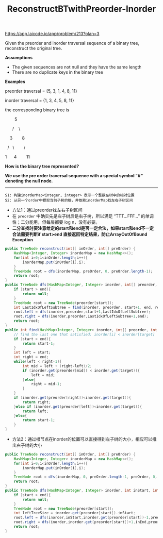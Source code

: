 ﻿---
layout: default
title: ReconstructBTwithPreorder-Inorder
narrow: true
---
https://app.laicode.io/app/problem/213?plan=3

Given the preorder and inorder traversal sequence of a binary tree, reconstruct the original tree.

**Assumptions**

- The given sequences are not null and they have the same length
- There are no duplicate keys in the binary tree

**Examples**

preorder traversal = {5, 3, 1, 4, 8, 11}

inorder traversal = {1, 3, 4, 5, 8, 11}

the corresponding binary tree is

        5

      /    \

    3        8

  /   \        \

1      4        11

**How is the binary tree represented?**

**We use the pre order traversal sequence with a special symbol "#" denoting the null node.**
***
```
S1: 构建inorderMap<integer, integer> 表示一个整数在树中的相对位置
S2: 从另一个order中提取当前子树的根，并依赖inorderMap找左右子树区间
```

- 方法1：通过preorder找左右子树区间
- 在 `preorder` 中确实先是左子树后是右子树，所以满足 “TTT…FFF…” 的单调性；二分能用，但每层都要 log n，没有必要。
- **二分查找时要注意给定的start和end是否一定合法，如果start和end不一定合法需要判断if start>end 直接返回特定结果，防止ArrayOutOfBound Exception**
```java
public TreeNode reconstruct(int[] inOrder, int[] preOrder) {  
    HashMap<Integer, Integer> inorderMap = new HashMap<>();  
    for(int i=0;i<inOrder.length;i++){  
        inorderMap.put(inOrder[i],i);  
    }  
    TreeNode root = dfs(inorderMap, preOrder, 0, preOrder.length-1);  
    return root;  
}  
public TreeNode dfs(HashMap<Integer, Integer> inorder, int[] preorder, int start, int end){  
    if (start > end){  
        return null;  
    }  
    TreeNode root = new TreeNode(preorder[start]);  
    int LastIdxOfLeftSubtree = find(inorder, preorder, start+1, end, root.key);  
    root.left = dfs(inorder,preorder,start+1,LastIdxOfLeftSubtree);  
    root.right = dfs(inorder,preorder,LastIdxOfLeftSubtree+1,end);  
    return root;  
}  
public int find(HashMap<Integer, Integer> inorder, int[] preorder, int start, int end, int target){  
    // find the last one that satisfied: inorder[i] < inorder[target]  
    if (start > end){  
        return start-1;  
    }  
    int left = start;  
    int right = end;  
    while(left < right-1){  
        int mid = left + (right-left)/2;  
        if (inorder.get(preorder[mid]) < inorder.get(target)){  
            left = mid;  
        }else{  
            right = mid-1;  
        }  
    }  
    if (inorder.get(preorder[right])<inorder.get(target)){  
        return right;  
    }else if (inorder.get(preorder[left])<inorder.get(target)){  
        return left;  
    }else{  
        return start-1;  
    }  
}
```

- 方法2：通过根节点在inorder的位置可以直接得到左子树的大小，相应可以推出右子树的大小
```java
public TreeNode reconstruct(int[] inOrder, int[] preOrder) {  
    HashMap<Integer, Integer> inorderMap = new HashMap<>();  
    for(int i=0;i<inOrder.length;i++){  
        inorderMap.put(inOrder[i],i);  
    }  
    TreeNode root = dfs(inorderMap, 0, preOrder.length-1, preOrder, 0, preOrder.length-1);  
    return root;  
}  
public TreeNode dfs(HashMap<Integer, Integer> inorder, int inStart, int inEnd, int[] preorder, int start, int end){  
    if (start > end){  
        return null;  
    }  
    TreeNode root = new TreeNode(preorder[start]);  
    int leftTreeSize = inorder.get(preorder[start])-inStart;  
    root.left = dfs(inorder,inStart,inorder.get(preorder[start])-1,preorder,start+1,start+leftTreeSize);  
    root.right = dfs(inorder,inorder.get(preorder[start])+1,inEnd,preorder,start+leftTreeSize+1,end);  
    return root;  
}
```

